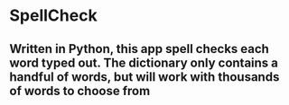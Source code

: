 # SpellCheck

## Written in Python, this app spell checks each word typed out.  The dictionary only contains a handful of words, but will work with thousands of words to choose from
